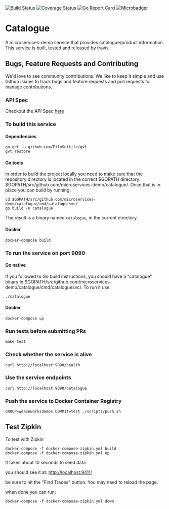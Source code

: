 [![Build Status](https://travis-ci.org/microservices-demo/catalogue.svg?branch=master)](https://travis-ci.org/microservices-demo/catalogue) 
[![Coverage Status](https://coveralls.io/repos/github/microservices-demo/catalogue/badge.svg?branch=master)](https://coveralls.io/github/microservices-demo/catalogue?branch=master)
[![Go Report Card](https://goreportcard.com/badge/github.com/microservices-demo/catalogue)](https://goreportcard.com/report/github.com/microservices-demo/catalogue)
[![Microbadger](https://images.microbadger.com/badges/image/weaveworksdemos/catalogue.svg)](http://microbadger.com/images/weaveworksdemos/catalogue "Get your own image badge on microbadger.com")


# Catalogue
A microservices-demo service that provides catalogue/product information. 
This service is built, tested and released by travis.

## Bugs, Feature Requests and Contributing
We'd love to see community contributions. We like to keep it simple and use Github issues to track bugs and feature requests and pull requests to manage contributions.


### API Spec

Checkout the API Spec [here](http://microservices-demo.github.io/api/index?url=https://raw.githubusercontent.com/microservices-demo/catalogue/master/api-spec/catalogue.json)


### To build this service

#### Dependencies
```
go get -u github.com/FiloSottile/gvt
gvt restore
```

#### Go tools
In order to build the project locally you need to make sure that the repository directory is located in the correct
$GOPATH directory: $GOPATH/src/github.com/microservices-demo/catalogue/. Once that is in place you can build by running:

```
cd $GOPATH/src/github.com/microservices-demo/catalogue/cmd/cataloguesvc/
go build -o catalogue
```

The result is a binary named `catalogue`, in the current directory.

#### Docker
`docker-compose build`

### To run the service on port 9090

#### Go native

If you followed to Go build instructions, you should have a "catalogue" binary in $GOPATH/src/github.com/microservices-demo/catalogue/cmd/cataloguesvc/.
To run it use:
```
./catalogue
```

#### Docker
`docker-compose up`

### Run tests before submitting PRs
`make test`

### Check whether the service is alive
`curl http://localhost:9090/health`

### Use the service endpoints
`curl http://localhost:9090/catalogue`

### Push the service to Docker Container Registry
`GROUP=weaveworksdemos COMMIT=test ./scripts/push.sh`

## Test Zipkin

To test with Zipkin

```
docker-compose -f docker-compose-zipkin.yml build
docker-compose -f docker-compose-zipkin.yml up
```
It takes about 10 seconds to seed data

you should see it at:
[http://localhost:9411/](http://localhost:9411)

be sure to hit the "Find Traces" button.  You may need to reload the page.

when done you can run:
```
docker-compose -f docker-compose-zipkin.yml down
```
